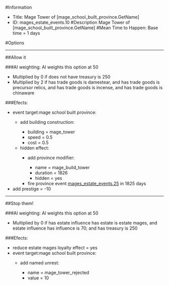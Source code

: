 #Information
 - Title: Mage Tower of [mage_school_built_province.GetName]
 - ID: mages_estate_events.10
#Description
Mage Tower of [mage_school_built_province.GetName]
#Mean Time to Happen:
Base time = 1 days

#Options

___
##Allow it

###AI weighting:
AI weights this option at 50
 - Multiplied by 0 if does not have treasury is 250
 - Multiplied by 2 if has trade goods is damestear, and has trade goods is precursor relics, and has trade goods is incense, and has trade goods is chinaware


###Efects:<ul><li>event target:mage school built province:</li><ul><li>add building construction:</li><ul><li>building = mage_tower</li><li>speed = 0.5</li><li>cost = 0.5</li></ul><li>hidden effect:</li><ul><li>add province modifier:</li><ul><li>name = mage_build_tower</li><li>duration = 1826</li><li>hidden = yes</li></ul><li>fire province event [mages_estate_events.25](mages_estate_events.25_slug) in 1825 days</li></ul></ul><li>add prestige = -10</li></ul>

___
##Stop them!

###AI weighting:
AI weights this option at 50
 - Multiplied by 0 if has estate influence has estate is estate mages, and estate influence has influence is 70; and  has treasury is 250


###Efects:<ul><li>reduce estate mages loyalty effect = yes</li><li>event target:mage school built province:</li><ul><li>add named unrest:</li><ul><li>name = mage_tower_rejected</li><li>value = 10</li></ul></ul></ul>
